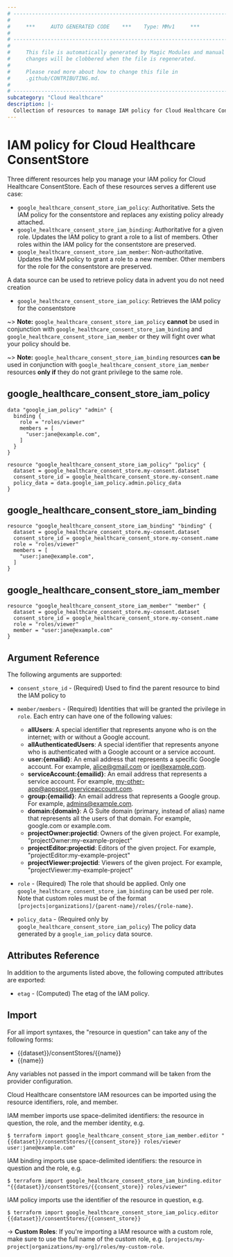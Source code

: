 ```yaml
---
# ----------------------------------------------------------------------------
#
#     ***     AUTO GENERATED CODE    ***    Type: MMv1     ***
#
# ----------------------------------------------------------------------------
#
#     This file is automatically generated by Magic Modules and manual
#     changes will be clobbered when the file is regenerated.
#
#     Please read more about how to change this file in
#     .github/CONTRIBUTING.md.
#
# ----------------------------------------------------------------------------
subcategory: "Cloud Healthcare"
description: |-
  Collection of resources to manage IAM policy for Cloud Healthcare ConsentStore
---
```


# IAM policy for Cloud Healthcare ConsentStore
Three different resources help you manage your IAM policy for Cloud Healthcare ConsentStore. Each of these resources serves a different use case:

* `google_healthcare_consent_store_iam_policy`: Authoritative. Sets the IAM policy for the consentstore and replaces any existing policy already attached.
* `google_healthcare_consent_store_iam_binding`: Authoritative for a given role. Updates the IAM policy to grant a role to a list of members. Other roles within the IAM policy for the consentstore are preserved.
* `google_healthcare_consent_store_iam_member`: Non-authoritative. Updates the IAM policy to grant a role to a new member. Other members for the role for the consentstore are preserved.

A data source can be used to retrieve policy data in advent you do not need creation

* `google_healthcare_consent_store_iam_policy`: Retrieves the IAM policy for the consentstore

~> **Note:** `google_healthcare_consent_store_iam_policy` **cannot** be used in conjunction with `google_healthcare_consent_store_iam_binding` and `google_healthcare_consent_store_iam_member` or they will fight over what your policy should be.

~> **Note:** `google_healthcare_consent_store_iam_binding` resources **can be** used in conjunction with `google_healthcare_consent_store_iam_member` resources **only if** they do not grant privilege to the same role.




## google\_healthcare\_consent\_store\_iam\_policy

```hcl
data "google_iam_policy" "admin" {
  binding {
    role = "roles/viewer"
    members = [
      "user:jane@example.com",
    ]
  }
}

resource "google_healthcare_consent_store_iam_policy" "policy" {
  dataset = google_healthcare_consent_store.my-consent.dataset
  consent_store_id = google_healthcare_consent_store.my-consent.name
  policy_data = data.google_iam_policy.admin.policy_data
}
```

## google\_healthcare\_consent\_store\_iam\_binding

```hcl
resource "google_healthcare_consent_store_iam_binding" "binding" {
  dataset = google_healthcare_consent_store.my-consent.dataset
  consent_store_id = google_healthcare_consent_store.my-consent.name
  role = "roles/viewer"
  members = [
    "user:jane@example.com",
  ]
}
```

## google\_healthcare\_consent\_store\_iam\_member

```hcl
resource "google_healthcare_consent_store_iam_member" "member" {
  dataset = google_healthcare_consent_store.my-consent.dataset
  consent_store_id = google_healthcare_consent_store.my-consent.name
  role = "roles/viewer"
  member = "user:jane@example.com"
}
```


## Argument Reference

The following arguments are supported:

* `consent_store_id` - (Required) Used to find the parent resource to bind the IAM policy to

* `member/members` - (Required) Identities that will be granted the privilege in `role`.
  Each entry can have one of the following values:
  * **allUsers**: A special identifier that represents anyone who is on the internet; with or without a Google account.
  * **allAuthenticatedUsers**: A special identifier that represents anyone who is authenticated with a Google account or a service account.
  * **user:{emailid}**: An email address that represents a specific Google account. For example, alice@gmail.com or joe@example.com.
  * **serviceAccount:{emailid}**: An email address that represents a service account. For example, my-other-app@appspot.gserviceaccount.com.
  * **group:{emailid}**: An email address that represents a Google group. For example, admins@example.com.
  * **domain:{domain}**: A G Suite domain (primary, instead of alias) name that represents all the users of that domain. For example, google.com or example.com.
  * **projectOwner:projectid**: Owners of the given project. For example, "projectOwner:my-example-project"
  * **projectEditor:projectid**: Editors of the given project. For example, "projectEditor:my-example-project"
  * **projectViewer:projectid**: Viewers of the given project. For example, "projectViewer:my-example-project"

* `role` - (Required) The role that should be applied. Only one
    `google_healthcare_consent_store_iam_binding` can be used per role. Note that custom roles must be of the format
    `[projects|organizations]/{parent-name}/roles/{role-name}`.

* `policy_data` - (Required only by `google_healthcare_consent_store_iam_policy`) The policy data generated by
  a `google_iam_policy` data source.

## Attributes Reference

In addition to the arguments listed above, the following computed attributes are
exported:

* `etag` - (Computed) The etag of the IAM policy.

## Import

For all import syntaxes, the "resource in question" can take any of the following forms:

* {{dataset}}/consentStores/{{name}}
* {{name}}

Any variables not passed in the import command will be taken from the provider configuration.

Cloud Healthcare consentstore IAM resources can be imported using the resource identifiers, role, and member.

IAM member imports use space-delimited identifiers: the resource in question, the role, and the member identity, e.g.
```
$ terraform import google_healthcare_consent_store_iam_member.editor "{{dataset}}/consentStores/{{consent_store}} roles/viewer user:jane@example.com"
```

IAM binding imports use space-delimited identifiers: the resource in question and the role, e.g.
```
$ terraform import google_healthcare_consent_store_iam_binding.editor "{{dataset}}/consentStores/{{consent_store}} roles/viewer"
```

IAM policy imports use the identifier of the resource in question, e.g.
```
$ terraform import google_healthcare_consent_store_iam_policy.editor {{dataset}}/consentStores/{{consent_store}}
```

-> **Custom Roles**: If you're importing a IAM resource with a custom role, make sure to use the
 full name of the custom role, e.g. `[projects/my-project|organizations/my-org]/roles/my-custom-role`.
